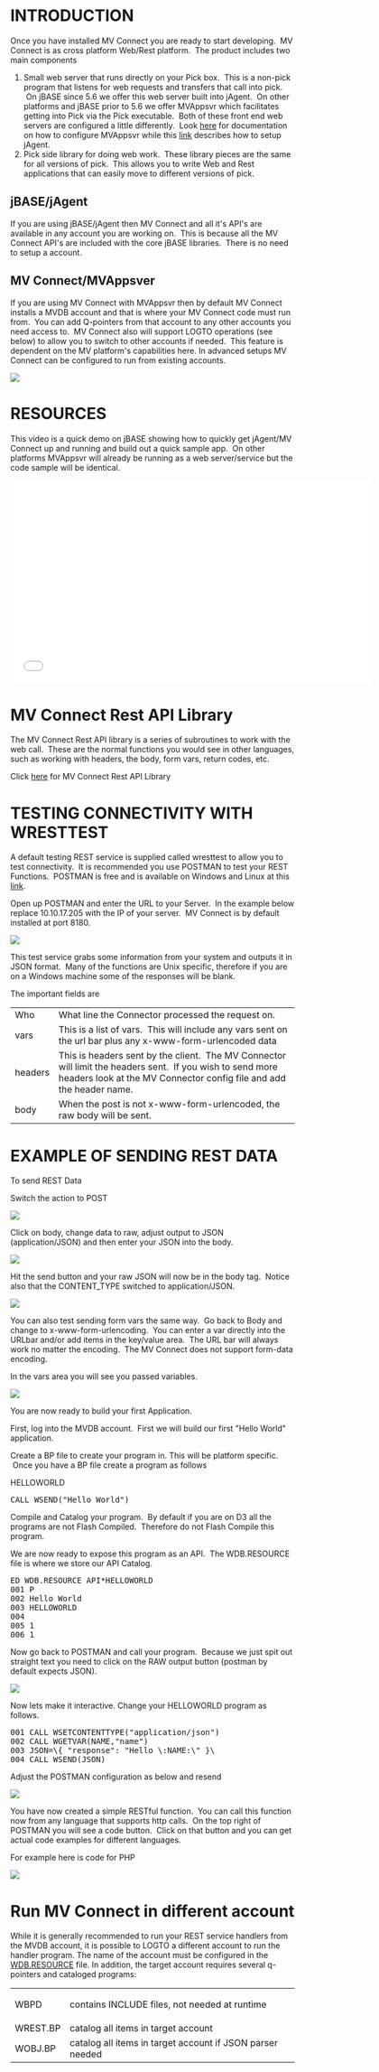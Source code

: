 # INTRODUCTION

Once you have installed MV Connect you are ready to start developing.  MV Connect is as cross platform Web/Rest platform.  The product includes two main components

1.  Small web server that runs directly on your Pick box.  This is a non-pick program that listens for web requests and transfers that call into pick.  On jBASE since 5.6 we offer this web server built into jAgent.  On other platforms and jBASE prior to 5.6 we offer MVAppsvr which facilitates getting into Pick via the Pick executable.  Both of these front end web servers are configured a little differently.  Look [here](/36307-mv-connect/mv-connect-manual "MVConnect Documentation") for documentation on how to configure MVAppsvr while this [link](https://docs.jbase.com/30312-jagent/introduction-to-jagent "jAgent documentation") describes how to setup jAgent.
2.  Pick side library for doing web work.  These library pieces are the same for all versions of pick.  This allows you to write Web and Rest applications that can easily move to different versions of pick.

## **jBASE/jAgent**

If you are using jBASE/jAgent then MV Connect and all it's API's are available in any account you are working on.  This is because all the MV Connect API's are included with the core jBASE libraries.  There is no need to setup a account.

## **MV Connect/MVAppsver**

If you are using MV Connect with MVAppsvr then by default MV Connect installs a MVDB account and that is where your MV Connect code must run from.  You can add Q-pointers from that account to any other accounts you need access to.  MV Connect also will support LOGTO operations (see below) to allow you to switch to other accounts if needed.  This feature is dependent on the MV platform's capabilities here. In advanced setups MV Connect can be configured to run from existing accounts.

![](https://static.helpjuice.com/helpjuice_production/uploads/upload/image/3556/direct/1524595434147-MVConnect_4.2018.jpg)

# RESOURCES

This video is a quick demo on jBASE showing how to quickly get jAgent/MV Connect up and running and build out a quick sample app.  On other platforms MVAppsvr will already be running as a web server/service but the code sample will be identical.

<span class="fr-video fr-fvc fr-dvb fr-draggable" contenteditable="false" draggable="true"><iframe src="//www.youtube.com/embed/7Nu7cRn4Wc4?wmode=opaque" allowfullscreen="" frameborder="0" height="360" width="640" class="fr-draggable"></iframe></span>  

# MV Connect Rest API Library

The MV Connect Rest API library is a series of subroutines to work with the web call.  These are the normal functions you would see in other languages, such as working with headers, the body, form vars, return codes, etc.

Click [here](/36566-mv-connect-api) for MV Connect Rest API Library

# TESTING CONNECTIVITY WITH WRESTTEST

A default testing REST service is supplied called wresttest to allow you to test connectivity.  It is recommended you use POSTMAN to test your REST Functions.  POSTMAN is free and is available on Windows and Linux at this [link](https://www.getpostman.com/). 

Open up POSTMAN and enter the URL to your Server.  In the example below replace 10.10.17.205 with the IP of your server.  MV Connect is by default installed at port 8180.

![](https://static.helpjuice.com/helpjuice_production/uploads/upload/image/3397/115623/blob)

This test service grabs some information from your system and outputs it in JSON format.  Many of the functions are Unix specific, therefore if you are on a Windows machine some of the responses will be blank.

The important fields are

<table>

<tbody>

<tr>

<td>Who  
</td>

<td>What line the Connector processed the request on.    
</td>

</tr>

<tr>

<td>vars  
</td>

<td>This is a list of vars.  This will include any vars sent on the url bar plus any x-www-form-urlencoded data  
</td>

</tr>

<tr>

<td>headers  
</td>

<td>This is headers sent by the client.  The MV Connector will limit the headers sent.  If you wish to send more headers look at the MV Connector config file and add the header name.  
</td>

</tr>

<tr>

<td>body  
</td>

<td>When the post is not x-www-form-urlencoded, the raw body will be sent.  
</td>

</tr>

</tbody>

</table>

# EXAMPLE OF SENDING REST DATA

To send REST Data

Switch the action to POST

![](https://static.helpjuice.com/helpjuice_production/uploads/upload/image/3397/115625/blob)

Click on body, change data to raw, adjust output to JSON (application/JSON) and then enter your JSON into the body.

![](https://static.helpjuice.com/helpjuice_production/uploads/upload/image/3397/115626/blob)

Hit the send button and your raw JSON will now be in the body tag.  Notice also that the CONTENT_TYPE switched to application/JSON.

![](https://static.helpjuice.com/helpjuice_production/uploads/upload/image/3397/115627/blob)

You can also test sending form vars the same way.  Go back to Body and change to x-www-form-urlencoding.  You can enter a var directly into the URLbar and/or add items in the key/value area.  The URL bar will always work no matter the encoding.  The MV Connect does not support form-data encoding.

In the vars area you will see you passed variables.

![](https://static.helpjuice.com/helpjuice_production/uploads/upload/image/3397/115628/blob)

You are now ready to build your first Application.

First, log into the MVDB account.  First we will build our first "Hello World" application.

Create a BP file to create your program in. This will be platform specific.  Once you have a BP file create a program as follows

HELLOWORLD

<pre>CALL WSEND("Hello World")</pre>

Compile and Catalog your program.  By default if you are on D3 all the programs are not Flash Compiled.  Therefore do not Flash Compile this program.

We are now ready to expose this program as an API.  The WDB.RESOURCE file is where we store our API Catalog.

<pre>ED WDB.RESOURCE API*HELLOWORLD
001 P 
002 Hello World 
003 HELLOWORLD 
004  
005 1 
006 1</pre>

Now go back to POSTMAN and call your program.  Because we just spit out straight text you need to click on the RAW output button (postman by default expects JSON).

![](https://static.helpjuice.com/helpjuice_production/uploads/upload/image/3397/115632/blob)

Now lets make it interactive. Change your HELLOWORLD program as follows.

<pre>001 CALL WSETCONTENTTYPE("application/json") 
002 CALL WGETVAR(NAME,"name") 
003 JSON=\{ "response": "Hello \:NAME:\" }\ 
004 CALL WSEND(JSON)</pre>

Adjust the POSTMAN configuration as below and resend

![](https://static.helpjuice.com/helpjuice_production/uploads/upload/image/3397/115644/blob)

You have now created a simple RESTful function.  You can call this function now from any language that supports http calls.  On the top right of POSTMAN you will see a code button.  Click on that button and you can get actual code examples for different languages.

For example here is code for PHP

![](https://static.helpjuice.com/helpjuice_production/uploads/upload/image/3397/115664/blob)

# Run MV Connect in different account

While it is generally recommended to run your REST service handlers from the MVDB account, it is possible to LOGTO a different account to run the handler program. The name of the account must be configured in the [WDB.RESOURCE](wdbresource) file. In addition, the target account requires several q-pointers and cataloged programs:

<table style="width: 100%;">

<tbody>

<tr>

<td style="width: 17.5606%; vertical-align: bottom;">

WBPD

</td>

<td style="width: 82.3022%;">contains INCLUDE files, not needed at runtime  
</td>

</tr>

<tr>

<td style="width: 17.5606%;">WREST.BP  
</td>

<td style="width: 82.3022%;">catalog all items in target account  
</td>

</tr>

<tr>

<td style="width: 17.5606%;">WOBJ.BP  
</td>

<td style="width: 82.3022%;">catalog all items in target account if JSON parser needed  
</td>

</tr>

</tbody>

</table>

[](wsetcontenttype)
